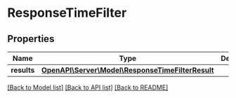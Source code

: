# ResponseTimeFilter

## Properties
Name | Type | Description | Notes
------------ | ------------- | ------------- | -------------
**results** | [**OpenAPI\Server\Model\ResponseTimeFilterResult**](ResponseTimeFilterResult.md) |  | 

[[Back to Model list]](../README.md#documentation-for-models) [[Back to API list]](../README.md#documentation-for-api-endpoints) [[Back to README]](../README.md)


